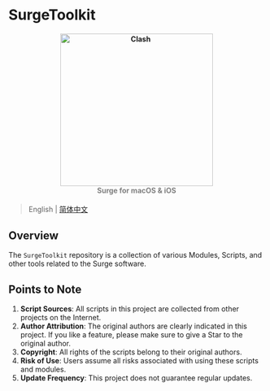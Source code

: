 # SurgeToolkit

<h4 align="center">
  <img src="https://raw.githubusercontent.com/risethan/SurgeToolkit/main/config/surge.jpeg" alt="Clash" width="300">
  <br><span style="color:gray">Surge for macOS & iOS</span><br>
</h4>

> English | [简体中文](https://github.com/risethan/SurgeToolkit/blob/main/README.md)

## Overview
The `SurgeToolkit` repository is a collection of various Modules, Scripts, and other tools related to the Surge software.

## Points to Note

1. **Script Sources**: All scripts in this project are collected from other projects on the Internet.
2. **Author Attribution**: The original authors are clearly indicated in this project. If you like a feature, please make sure to give a Star to the original author.
3. **Copyright**: All rights of the scripts belong to their original authors.
4. **Risk of Use**: Users assume all risks associated with using these scripts and modules.
5. **Update Frequency**: This project does not guarantee regular updates.